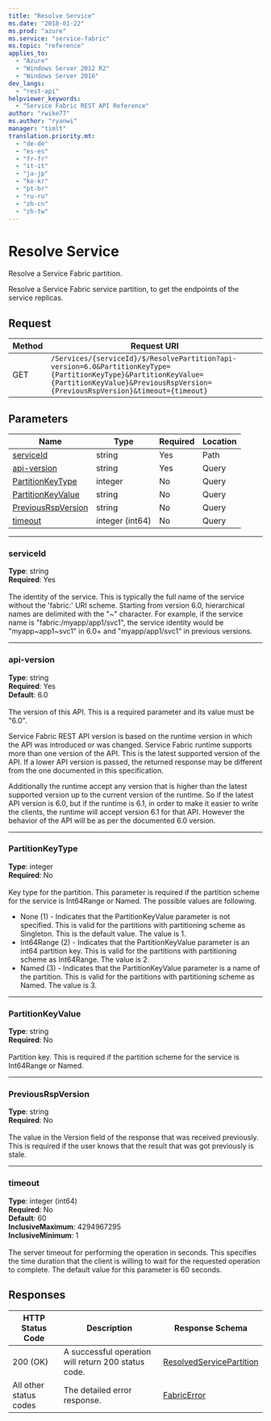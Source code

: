 ```yaml
---
title: "Resolve Service"
ms.date: "2018-01-22"
ms.prod: "azure"
ms.service: "service-fabric"
ms.topic: "reference"
applies_to: 
  - "Azure"
  - "Windows Server 2012 R2"
  - "Windows Server 2016"
dev_langs: 
  - "rest-api"
helpviewer_keywords: 
  - "Service Fabric REST API Reference"
author: "rwike77"
ms.author: "ryanwi"
manager: "timlt"
translation.priority.mt: 
  - "de-de"
  - "es-es"
  - "fr-fr"
  - "it-it"
  - "ja-jp"
  - "ko-kr"
  - "pt-br"
  - "ru-ru"
  - "zh-cn"
  - "zh-tw"
---
```

# Resolve Service
Resolve a Service Fabric partition.

Resolve a Service Fabric service partition, to get the endpoints of the service replicas.

## Request
| Method | Request URI |
| ------ | ----------- |
| GET | `/Services/{serviceId}/$/ResolvePartition?api-version=6.0&PartitionKeyType={PartitionKeyType}&PartitionKeyValue={PartitionKeyValue}&PreviousRspVersion={PreviousRspVersion}&timeout={timeout}` |


## Parameters
| Name | Type | Required | Location |
| --- | --- | --- | --- |
| [serviceId](#serviceid) | string | Yes | Path |
| [api-version](#api-version) | string | Yes | Query |
| [PartitionKeyType](#partitionkeytype) | integer | No | Query |
| [PartitionKeyValue](#partitionkeyvalue) | string | No | Query |
| [PreviousRspVersion](#previousrspversion) | string | No | Query |
| [timeout](#timeout) | integer (int64) | No | Query |

____
### serviceId
__Type__: string <br/>
__Required__: Yes<br/>
<br/>
The identity of the service. This is typically the full name of the service without the 'fabric:' URI scheme.
Starting from version 6.0, hierarchical names are delimited with the "~" character.
For example, if the service name is "fabric:/myapp/app1/svc1", the service identity would be "myapp~app1~svc1" in 6.0+ and "myapp/app1/svc1" in previous versions.


____
### api-version
__Type__: string <br/>
__Required__: Yes<br/>
__Default__: 6.0 <br/>
<br/>
The version of this API. This is a required parameter and its value must be "6.0".

Service Fabric REST API version is based on the runtime version in which the API was introduced or was changed. Service Fabric runtime supports more than one version of the API. This is the latest supported version of the API. If a lower API version is passed, the returned response may be different from the one documented in this specification.

Additionally the runtime accept any version that is higher than the latest supported version up to the current version of the runtime. So if the latest API version is 6.0, but if the runtime is 6.1, in order to make it easier to write the clients, the runtime will accept version 6.1 for that API. However the behavior of the API will be as per the documented 6.0 version.


____
### PartitionKeyType
__Type__: integer <br/>
__Required__: No<br/>
<br/>
Key type for the partition. This parameter is required if the partition scheme for the service is Int64Range or Named. The possible values are following.
- None (1) - Indicates that the PartitionKeyValue parameter is not specified. This is valid for the partitions with partitioning scheme as Singleton. This is the default value. The value is 1.
- Int64Range (2) - Indicates that the PartitionKeyValue parameter is an int64 partition key. This is valid for the partitions with partitioning scheme as Int64Range. The value is 2.
- Named (3) - Indicates that the PartitionKeyValue parameter is a name of the partition. This is valid for the partitions with partitioning scheme as Named. The value is 3.


____
### PartitionKeyValue
__Type__: string <br/>
__Required__: No<br/>
<br/>
Partition key. This is required if the partition scheme for the service is Int64Range or Named.

____
### PreviousRspVersion
__Type__: string <br/>
__Required__: No<br/>
<br/>
The value in the Version field of the response that was received previously. This is required if the user knows that the result that was got previously is stale.

____
### timeout
__Type__: integer (int64) <br/>
__Required__: No<br/>
__Default__: 60 <br/>
__InclusiveMaximum__: 4294967295 <br/>
__InclusiveMinimum__: 1 <br/>
<br/>
The server timeout for performing the operation in seconds. This specifies the time duration that the client is willing to wait for the requested operation to complete. The default value for this parameter is 60 seconds.

## Responses

| HTTP Status Code | Description | Response Schema |
| --- | --- | --- |
| 200 (OK) | A successful operation will return 200 status code.<br/> | [ResolvedServicePartition](sfclient-model-resolvedservicepartition.md) |
| All other status codes | The detailed error response.<br/> | [FabricError](sfclient-model-fabricerror.md) |

